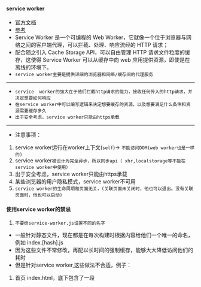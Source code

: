 #### service worker
* [官方文档]("https://developer.mozilla.org/zh-CN/docs/Web/API/Service_Worker_API/Using_Service_Workers")
* [参考](https://blog.csdn.net/qq_42415326/article/details/124738703)
* Service Worker 是一个可编程的 Web Worker，它就像一个位于浏览器与网络之间的客户端代理，可以拦截、处理、响应流经的 HTTP 请求；
* 配合随之引入 Cache Storage API，可以自由管理 HTTP 请求文件粒度的缓存，这使得 Service Worker 可以从缓存中向 web 应用提供资源，即使是在离线的环境下。
* `service worker主要是提供详细的浏览器和网络/缓存间的代理服务`
---
* `service  worker的强大在于他们拦截http请求的能力，接收任何传入的http请求，并决定想要如何响应`
* `在service worker中可以编写逻辑来决定想要缓存的资源，以及想要满足什么条件和资源需要缓存多久`
* `出于安全考虑，service worker只能由https承载`
---
* 注意事项：
1. service worker运行在worker上下文(`self`)-> `不能访问DOM(web worker也是一样的)`
2. service worker`被设计为完全异步，所以同步api（ xhr,localstorage等不能在service worker中使用）`
3. 出于安全考虑，service worker只能由https承载
4. 某些浏览器的用户隐私模式，service worker不可用
5. `service worker的生命周期和页面无关，(关联页面未关闭时，他也可以退出。没有关联页面时，他也可以启动)`

#### 使用service worker的禁忌
1. `不要给service-worker.js设置不同的名字`
* 一般针对静态文件，现在都是在每次构建时根据内容给他们一个唯一的命名，例如 index.[hash].js
* 因为这些文件不常修改，再配以长时间的强制缓存，能够大大降低访问他们的耗时
* 但是针对service worker,这些做法不合适，例子：
1) 首页 index.html，底下包含了一段 <script> 用于注册 service-worker.v1.js。
2) 为了提升速度或者离线可用，这个 service-worker.v1.js 会把 index.html 缓存起来。
3) 某次升级更新之后，现在 index.html 需要配上 service-worker.v2.js 使用了，所以源码中底下的 <script> 中修改了注册的地址。
4) 但我们发现，用户访问站点时由于旧版 service-worker.v1.js 的作用，从缓存中取出的 index.html 引用的依然是 v1，并不是我们升级后引用 v2。
* `结果就是项目根本就没有更新！还是使用了旧的缓存代码！`
* `因为v1升级为v2依赖于index.html的引用地址的变化，但是index.html本身就被缓存起来了,所以我们没有办法加载v2`
* 这个时候，除非用户手动清除缓存，卸载v1,否则我们无能为力。
* `最佳实践就是service-worker.js使用相同的名字，不能再文件名上添加任何会变化的因素`

2. `不要给service-worker.js设置缓存`
* 和第一点的理由类似，为了防止浏览器需要请求新版本的service worker时，因为缓存的干扰而无法进行。
* `因为我们不能要求用户去清除缓存，所以我们必须给service-worker.js文件设置Cache-control:no-store`

#### service-worker的使用
* service worker使得我们可以解决离线应用的问题，可以使用javascript精细地控制应用缓存的静默行为
* service worker使得我们的应用可以先访问本地缓存资源，所以在离线状态时，在没有通过网络接收到更多的数据前，仍然可以提供基本的功能
* `有些浏览器默认不支持service worker，可能需要进行浏览器的一些配置才可以开启。例如 chrome canary;firefox nightly....`
---
* service worker是一个注册在指定源和路径下的事件驱动worker。采用javascript控制关联的页面或者网站，拦截或者修改访问和资源请求
* 细粒度地缓存资源。可以完全控制应用在特定情形下的表现。
* service worker运行在worker上下文中，因此他不能访问DOM。相对于驱动应用的主javascript线程，他运行在其他县城中，所以不会造成阻塞。
* service worker完全设计为异步。所以`localstorage,xhr等同步api不能在service worker中使用(fecth可以)`
----
* `使用ServieWorkerContanier.register方法首次注册service worker。如果注册成功，service worker将会被下载到客户端并尝试安装或激活`
* 注册成功后将作用于整个域内用户可访问的URL, 或者其特定的子集。
* service worker需要遵守以下生命周期：
1）下载
2）安装
3）激活
* `用户首次访问service worker控制的网站或者页面时，service worker会立刻被下载`
* 之后，在以下情况将会触发更新：
1）`一个前往作用域内页面的导航`
2）`在service worker上的一个事件被触发，并且过去24小时没有被下载`
* `无论他与现有的service worker不同（字节对比），还是第一次在页面或者网站遇到service worker，如果下载的文件是新的。安装就会尝试进行`

* 如果这是首次启用service worker，页面会首先尝试安装，安装成功后他会被激活。
* 如果现有service worker已启用，新版本会在后台安装，但不会激活，这个时序称为worker in waiting。
* 直到所有已加载的页面不再使用旧的service worker才会激活新的service worker。只要页面不再依赖旧的service worker，
* 新的service worker会被激活（`成为active worker`）

* `可以监听installEvent,事件触发时的标准行为是准备serive worker用于使用，例如使用内建的storage API来创建缓存`
* `并且放置应用离线时所需资源。`

* `还有一个activate事件，触发时可以清理旧缓存和旧的servie worker关联的东西。`
* `service worker可以通过fetchEvent事件去响应请求。通过FecthEvent.reponseWite方法可以任意修改这些请求的响应！！！`
----
* ` 因为oninstall和onactivate完成前需要一些时间，service worker 标准提供一个waitUntil方法`
* `，当oninstall或者onactivate触发时被调用，接受一个 promise。`
* `在这个 promise 被成功 resolve 以前，功能性事件不会分发到 service worker。`
---
* `addEventListener('fetch')用于阻止浏览器的默认 fetch 操作，并且由你自己提供一个响应`

### Service workers 也可以用来做这些事情
后台数据同步
响应来自其它源的资源请求
集中接收计算成本高的数据更新，比如地理位置和陀螺仪信息，这样多个页面就可以利用同一组数据
在客户端进行 CoffeeScript，LESS，CJS/AMD 等模块编译和依赖管理（用于开发目的）
后台服务钩子
自定义模板用于特定 URL 模式
性能增强，比如预取用户可能需要的资源，比如相册中的后面数张图片

#### service-worker 的更新
https://www.cnblogs.com/lhp2012/p/14237542.html





